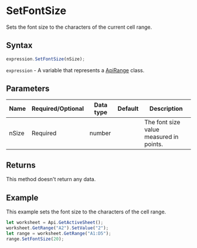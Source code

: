 # SetFontSize

Sets the font size to the characters of the current cell range.

## Syntax

```javascript
expression.SetFontSize(nSize);
```

`expression` - A variable that represents a [ApiRange](../ApiRange.md) class.

## Parameters

| **Name** | **Required/Optional** | **Data type** | **Default** | **Description** |
| ------------- | ------------- | ------------- | ------------- | ------------- |
| nSize | Required | number |  | The font size value measured in points. |

## Returns

This method doesn't return any data.

## Example

This example sets the font size to the characters of the cell range.

```javascript editor-
let worksheet = Api.GetActiveSheet();
worksheet.GetRange("A2").SetValue("2");
let range = worksheet.GetRange("A1:D5");
range.SetFontSize(20);
```
